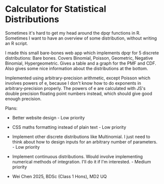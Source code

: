 # Calculator for Statistical Distributions

Sometimes it's hard to get my head around the dpqr functions in R. Sometimes I want to have an overview of some distribution, without writing an R script.

I made this small bare-bones web app which implements dpqr for 5 discrete distributions: Bare bones. Covers Binomial, Poisson, Geometric, Negative Binomial, Hypergeometric. Gives a table and a graph for the PMF and CDF. Also gives some nice information about the distributions at the bottom.

Implemented using arbitrary-precision arithmetic, except Poisson which involves powers of e, because I don't know how to do exponents in arbitrary-precision properly. The powers of e are calculated with JS's double precision floating point numbers instead, which should give good enough precision.

Plans:
- Better website design - Low priority
- CSS maths formatting instead of plain text - Low priority
- Implement other discrete distributions like Multinomial. I just need to think about how to design inputs for an arbitrary number of parameters. - Low priority
- Implement continuous distributions. Would involve implementing numerical methods of integration. I'll do it if I'm interested. - Medium priority

- Wei Chen 2025, BDSc (Class 1 Hons), MD2 UQ